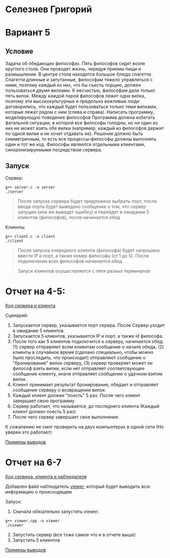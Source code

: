 # Селезнев Григорий
# Вариант 5

## Условие
Задача об обедающих философах. Пять философов сидят возле круглого стола. Они проводят жизнь, чередуя приемы пищи и
размышления. В центре стола находится большое блюдо спагетти.
Спагетти длинные и запутанные, философам тяжело управляться с ними, поэтому каждый из них, что бы съесть порцию, должен пользоваться двумя вилками. К несчастью, философам дали
только пять вилок. Между каждой парой философов лежит одна вилка, поэтому эти высококультурные и предельно вежливые
люди договорились, что каждый будет пользоваться только теми
вилками, которые лежат рядом с ним (слева и справа). Написать
программу, моделирующую поведение философов Программа должна избегать фатальной ситуации, в которой все философы
голодны, но ни один из них не может взять обе вилки (например,
каждый из философов держит по одной вилки и не хочет отдавать
ее). Решение должно быть симметричным, то есть все
процессы–философы должны выполнять один и тот же
код. Философы являются отдельными клиентами, синхронизируемыми посредством сервера.

## Запуск
Сервер:
```
g++ server.c -o server
./server
```
> После запуска сервера будет предложено выбрать порт, после ввода порта будет выведено сообщение о том, что сервер запущен (или же выведет ошибку) и перейдет в ожидание 5 клиентов (философов), после начинается обед

Клиенты:
```
g++ client.c -o client
./client
```
> После запуска очередного клиента (философа) будет запрошено ввести IP и порт, а также номер философа (от 1 до 5). После подключения всех философов начинается обед.

> Запуск клиентов осуществляется с пяти разных терминалов


# Отчет на 4-5:

[Код сервера и клиента](https://github.com/Grisha1232/IDZ-3/tree/main/4-5)

Сценарий:
1. Запускается сервер, указывается порт серера. После Сервер уходит в ожидание 5 клиентов.
2. Запускается 5 клиентов, указывается IP и порт, а также id философа.
3. После того как 5 клиентов подключится к серверу, начинается обед: (1) сервер отправляет всем клиентам сообщение о начале обеда, (2) клиенты в случайное время (сделано специально, чтобы можно было проследить, что происходит) отправляют сообщение о "бронирование" вилок серверу, (3) сервер проверяет может ли философ взять вилки, если нет отправляет соответсвующее сообщение клиенту, иначе отправляет сообщение о удачном взятие вилок.
4. Клиент принимает результат бронирование, обедает и отправляет сообщение серверу о возвращении вилок.
5. Каждый клиент должен "поесть" 5 раз. После чего клиент завершает свою программу
6. Сервер работает, что называется, до последнего клиента (Каждый клиент должен поесть 5 раз)
7. После чего сервер завершает свое выполнение.

К сожалению не смог проверить на двух компьютерах в одной сети (Но уверен это работает)

[Примеры выводов](https://github.com/Grisha1232/IDZ-3/blob/main/4-5/test.md)

# Отчет на 6-7
[Код сервера, клиента и наблюдателя](https://github.com/Grisha1232/IDZ-3/tree/main/6-7)

Добавлен файл наблюдатель [viewer](), который будет выводить всю информацию о происходящем

Запуск:
1. Сначала обязательно запустить viewer:
```
g++ viewer.cpp -o viewer
./viewer
```
2. Запустить сервер (все тоже самое что и в отчете выше)
3. Запустить 5 клиентов

[Примеры выводов]()
